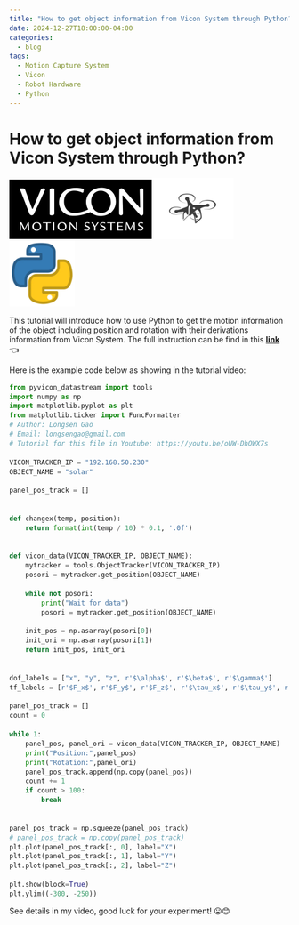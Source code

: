 ```yaml
---
title: "How to get object information from Vicon System through Python?"
date: 2024-12-27T18:00:00-04:00
categories:
  - blog
tags:
  - Motion Capture System
  - Vicon
  - Robot Hardware  
  - Python
---
```


# **How to get object information from Vicon System through Python?**

 <img src="https://github.com/JackTony123/picx-images-hosting/raw/master/vicon.70aeh6yr4g.webp" style="zoom: 25%;" /><img src="https://github.com/JackTony123/picx-images-hosting/raw/master/Drone-Icon.26ljt93u7u.webp" style="zoom: 20%;" /><img src="https://github.com/JackTony123/picx-images-hosting/raw/master/4518857_python_icon.4jo6agcxb5.webp" style="zoom: 23%;" />

This tutorial will introduce how to use Python to get the motion information of the object including position and rotation with their derivations information from Vicon System. The full instruction can be find in this **[link](https://youtu.be/oUW-DhOWX7s?si=pIcDCmm7rIbJ2VRX)** :point_left:

Here is the example code below as showing in the tutorial video:

```python
from pyvicon_datastream import tools
import numpy as np
import matplotlib.pyplot as plt
from matplotlib.ticker import FuncFormatter
# Author: Longsen Gao
# Email: longsengao@gmail.com
# Tutorial for this file in Youtube: https://youtu.be/oUW-DhOWX7s

VICON_TRACKER_IP = "192.168.50.230"
OBJECT_NAME = "solar"

panel_pos_track = []


def changex(temp, position):
    return format(int(temp / 10) * 0.1, '.0f')


def vicon_data(VICON_TRACKER_IP, OBJECT_NAME):
    mytracker = tools.ObjectTracker(VICON_TRACKER_IP)
    posori = mytracker.get_position(OBJECT_NAME)

    while not posori:
        print("Wait for data")
        posori = mytracker.get_position(OBJECT_NAME)

    init_pos = np.asarray(posori[0])
    init_ori = np.asarray(posori[1])
    return init_pos, init_ori


dof_labels = ["x", "y", "z", r'$\alpha$', r'$\beta$', r'$\gamma$']
tf_labels = [r'$F_x$', r'$F_y$', r'$F_z$', r'$\tau_x$', r'$\tau_y$', r'$\tau_z$']

panel_pos_track = []
count = 0

while 1:
    panel_pos, panel_ori = vicon_data(VICON_TRACKER_IP, OBJECT_NAME)
    print("Position:",panel_pos)
    print("Rotation:",panel_ori)
    panel_pos_track.append(np.copy(panel_pos))
    count += 1
    if count > 100:
        break


panel_pos_track = np.squeeze(panel_pos_track)
# panel_pos_track = np.copy(panel_pos_track)
plt.plot(panel_pos_track[:, 0], label="X")
plt.plot(panel_pos_track[:, 1], label="Y")
plt.plot(panel_pos_track[:, 2], label="Z")

plt.show(block=True)
plt.ylim((-300, -250))
```

See details in my video, good luck for your experiment! :stuck_out_tongue::blush:

